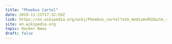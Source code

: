 ```yaml
---
title: "Phoebus Cartel"
date: 2019-11-21T17:32:59Z
link: https://en.wikipedia.org/wiki/Phoebus_cartel?utm_medium=RSS&utm_source=hune
site: en.wikipedia.org
topic: Hacker News
draft: false
---
```

